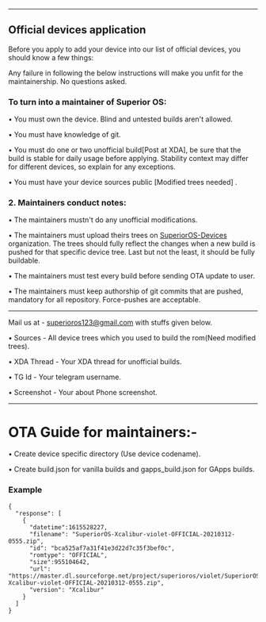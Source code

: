---------------------------------------------------------------------

## Official devices application

Before you apply to add your device into our list of official devices, you should know a few things:

Any failure in following the below instructions will make you unfit for the maintainership. No questions asked.

### To turn into a maintainer of Superior OS:

• You must own the device. Blind and untested builds aren't allowed.

• You must have knowledge of git.

• You must do one or two unofficial build[Post at XDA],  be sure that the build is stable for daily usage before applying. Stability context may differ for different devices, so explain for any exceptions.

• You must have your device sources public [Modified trees needed]  .


### 2. Maintainers conduct notes:

• The maintainers mustn't do any unofficial modifications.

• The maintainers must upload theirs trees on [SuperiorOS-Devices](https://github.com/SuperiorOS-Devices) organization. The trees should fully reflect the changes when a new build is pushed for that specific device tree. Last but not the least, it should be fully buildable.

• The maintainers must test every build before sending OTA update to user.

• The maintainers must keep authorship of git commits that are pushed, mandatory for all repository. Force-pushes are acceptable.

----------------------------------------------------------------------

Mail us at - superioros123@gmail.com with stuffs given below.

• Sources - All device trees which you used to build the rom(Need modified trees).

• XDA Thread - Your XDA thread for unofficial builds.

• TG Id - Your telegram username.

• Screenshot - Your about Phone screenshot.

-----------------------------------------------------------------------

OTA Guide for maintainers:-
======================

• Create device specific directory (Use device codename).

• Create build.json for vanilla builds and gapps_build.json for GApps builds.

### Example

```
{
  "response": [
    {
      "datetime":1615528227,
      "filename": "SuperiorOS-Xcalibur-violet-OFFICIAL-20210312-0555.zip",
      "id": "bca525af7a31f41e3d22d7c35f3bef0c",
      "romtype": "OFFICIAL",
      "size":955104642,
      "url": "https://master.dl.sourceforge.net/project/superioros/violet/SuperiorOS-Xcalibur-violet-OFFICIAL-20210312-0555.zip",
      "version": "Xcalibur"
    }
  ]
}
```
